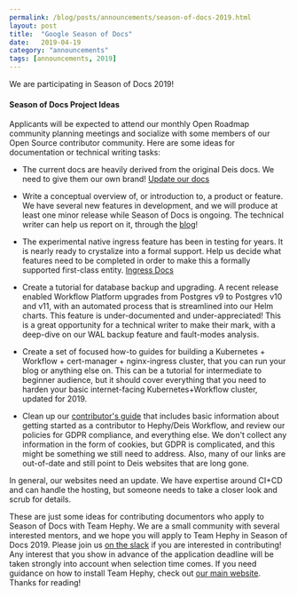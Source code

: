 ```yaml
---
permalink: /blog/posts/announcements/season-of-docs-2019.html
layout: post
title:  "Google Season of Docs"
date:   2019-04-19
category: "announcements"
tags: [announcements, 2019]
---
```


We are participating in Season of Docs 2019!

#### Season of Docs Project Ideas

Applicants will be expected to attend our monthly Open Roadmap community planning meetings and socialize with some members of our Open Source contributor community.  Here are some ideas for documentation or technical writing tasks:

* The current docs are heavily derived from the original Deis docs.  We need to give them our own brand!  [Update our docs][docs]

* Write a conceptual overview of, or introduction to, a product or feature.  We have several new features in development, and we will produce at least one minor release while Season of Docs is ongoing.  The technical writer can help us report on it, through the [blog][blog]!

* The experimental native ingress feature has been in testing for years.  It is nearly ready to crystalize into a formal support.  Help us decide what features need to be completed in order to make this a formally supported first-class entity.  [Ingress Docs][ingress]

* Create a tutorial for database backup and upgrading.  A recent release enabled Workflow Platform upgrades from Postgres v9 to Postgres v10 and v11, with an automated process that is streamlined into our Helm charts.  This feature is under-documented and under-appreciated!  This is a great opportunity for a technical writer to make their mark, with a deep-dive on our WAL backup feature and fault-modes analysis.

* Create a set of focused how-to guides for building a Kubernetes + Workflow + cert-manager + nginx-ingress cluster, that you can run your blog or anything else on.  This can be a tutorial for intermediate to beginner audience, but it should cover everything that you need to harden your basic internet-facing Kubernetes+Workflow cluster, updated for 2019.

* Clean up our [contributor's guide][contributing] that includes basic information about getting started as a contributor to Hephy/Deis Workflow, and review our policies for GDPR compliance, and everything else.  We don't collect any information in the form of cookies, but GDPR is complicated, and this might be something we still need to address.  Also, many of our links are out-of-date and still point to Deis websites that are long gone.

In general, our websites need an update.  We have expertise around CI+CD and can handle the hosting, but someone needs to take a closer look and scrub for details.

These are just some ideas for contributing documentors who apply to Season of Docs with Team Hephy.  We are a small community with several interested mentors, and we hope you will apply to Team Hephy in Season of Docs 2019.  Please join us [on the slack][slack] if you are interested in contributing!  Any interest that you show in advance of the application deadline will be taken strongly into account when selection time comes.  If you need guidance on how to install Team Hephy, check out [our main website][link].  Thanks for reading!

[link]: https://web.teamhephy.com
[blog]: https://blog.teamhephy.info
[docs]: https://docs.teamhephy.com
[ingress]: https://docs.teamhephy.com/installing-workflow/experimental-native-ingress/
[contributing]: https://docs.teamhephy.com/contributing/overview/
[#support]: https://teamhephy.slack.com/messages/CG908TB52/
[slack]: https://slack.teamhephy.com/
